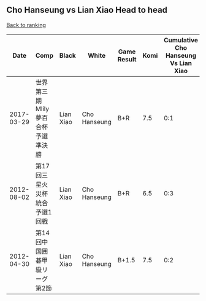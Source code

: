 ## Cho Hanseung vs Lian Xiao Head to head

[Back to ranking](../../index.md)




| **Date** | **Comp** | **Black** | **White** | **Game Result** | **Komi** | **Cumulative Cho Hanseung Vs Lian Xiao** | **Cho Hanseung Streak** | **Lian Xiao Streak** | 
| --- | --- | --- | --- | --- | --- | --- | --- | --- |
| 2017-03-29 | 世界第三期Mlily夢百合杯予選準決勝 | Lian Xiao | Cho Hanseung | B+R | 7.5 | 0:1 | 0 | 1 | 
| 2012-08-02 | 第17回三星火災杯統合予選1回戦 | Lian Xiao | Cho Hanseung | B+R | 6.5 | 0:3 | 0 | 3 | 
| 2012-04-30 | 第14回中国囲碁甲級リーグ第2節 | Lian Xiao | Cho Hanseung | B+1.5 | 7.5 | 0:2 | 0 | 2 |




